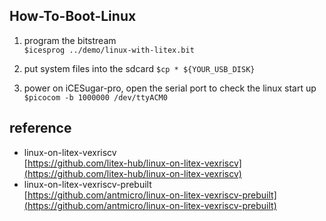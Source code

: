 ## How-To-Boot-Linux

1. program the bitstream  
`$icesprog ../demo/linux-with-litex.bit`

2. put system files into the sdcard
`$cp * ${YOUR_USB_DISK}`

3. power on iCESugar-pro, open the serial port to check the linux start up
`$picocom -b 1000000 /dev/ttyACM0`

## reference 
- linux-on-litex-vexriscv  
[https://github.com/litex-hub/linux-on-litex-vexriscv](https://github.com/litex-hub/linux-on-litex-vexriscv)
- linux-on-litex-vexriscv-prebuilt  
[https://github.com/antmicro/linux-on-litex-vexriscv-prebuilt](https://github.com/antmicro/linux-on-litex-vexriscv-prebuilt)
